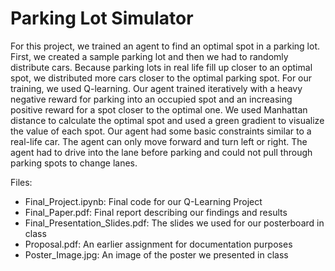 # Parking Lot Simulator

For this project, we trained an agent to find an optimal spot in a parking lot. First, we created a sample parking lot and then we had to randomly distribute cars. Because parking lots in real life fill up closer to an optimal spot, we distributed more cars closer to the optimal parking spot. For our training, we used Q-learning. Our agent trained iteratively with a heavy negative reward for parking into an occupied spot and an increasing positive reward for a spot closer to the optimal one. We used Manhattan distance to calculate the optimal spot and used a green gradient to visualize the value of each spot. Our agent had some basic constraints similar to a real-life car. The agent can only move forward and turn left or right. The agent had to drive into the lane before parking and could not pull through parking spots to change lanes.

Files:
 - Final_Project.ipynb: Final code for our Q-Learning Project
 - Final_Paper.pdf: Final report describing our findings and results
 - Final_Presentation_Slides.pdf: The slides we used for our posterboard in class
 - Proposal.pdf: An earlier assignment for documentation purposes
 - Poster_Image.jpg: An image of the poster we presented in class